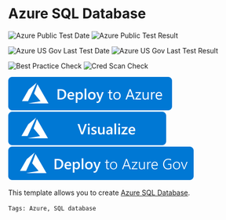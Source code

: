 # Azure SQL Database

![Azure Public Test Date](https://azurequickstartsservice.blob.core.windows.net/badges/101-sql-database/PublicLastTestDate.svg)
![Azure Public Test Result](https://azurequickstartsservice.blob.core.windows.net/badges/101-sql-database/PublicDeployment.svg)

![Azure US Gov Last Test Date](https://azurequickstartsservice.blob.core.windows.net/badges/101-sql-database/FairfaxLastTestDate.svg)
![Azure US Gov Last Test Result](https://azurequickstartsservice.blob.core.windows.net/badges/101-sql-database/FairfaxDeployment.svg)

![Best Practice Check](https://azurequickstartsservice.blob.core.windows.net/badges/101-sql-database/BestPracticeResult.svg)
![Cred Scan Check](https://azurequickstartsservice.blob.core.windows.net/badges/101-sql-database/CredScanResult.svg)

[![Deploy To Azure](https://raw.githubusercontent.com/Azure/azure-quickstart-templates/master/1-CONTRIBUTION-GUIDE/images/deploytoazure.svg?sanitize=true)](https://portal.azure.com/#create/Microsoft.Template/uri/https%3A%2F%2Fraw.githubusercontent.com%2FAzure%2Fazure-quickstart-templates%2Fmaster%2F101-sql-database%2Fazuredeploy.json)  [![Visualize](https://raw.githubusercontent.com/Azure/azure-quickstart-templates/master/1-CONTRIBUTION-GUIDE/images/visualizebutton.svg?sanitize=true)](http://armviz.io/#/?load=https%3A%2F%2Fraw.githubusercontent.com%2FAzure%2Fazure-quickstart-templates%2Fmaster%2F101-sql-database%2Fazuredeploy.json)
[![Deploy To Azure Gov](https://raw.githubusercontent.com/Azure/azure-quickstart-templates/master/1-CONTRIBUTION-GUIDE/images/deploytoazuregov.svg?sanitize=true)](https://portal.azure.com/#create/Microsoft.Template/uri/https%3A%2F%2Fraw.githubusercontent.com%2FAzure%2Fazure-quickstart-templates%2Fmaster%2F101-sql-database%2Fazuredeploy.json)

This template allows you to create [Azure SQL Database](https://docs.microsoft.com/en-us/azure/sql-database/sql-database).

`Tags: Azure, SQL database`


